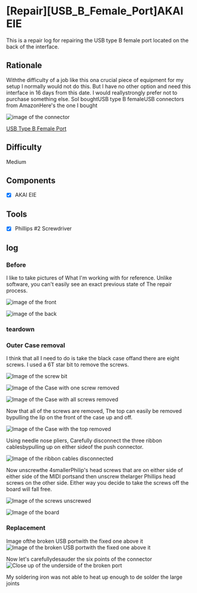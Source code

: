 # [Repair][USB_B_Female_Port]AKAI EIE

This is a repair log for repairing the USB type B female port located on the back of the interface.

## Rationale

Withthe difficulty of a job like this ona crucial piece of equipment for my setup I normally would not do this. But I have no other option and need this interface in 16 days from this date. I would reallystrongly prefer not to purchase something else. SoI boughtUSB type B femaleUSB connectors from AmazonHere's the one I bought

![image of the connector](/images/repair/usb_b_female_port/akai_eie/03.jpg)

<!-- link to the product -->

[USB Type B Female Port](https://www.amazon.com/gp/product/B07F9KWHQG/ref=ppx_yo_dt_b_asin_title_o00_s00?ie=UTF8&psc=1)

## Difficulty

Medium

## Components

- [x] AKAI EIE

## Tools

- [x] Phillips #2 Screwdriver

## log

### Before

I like to take pictures of What I'm working with for reference. Unlike software, you can't easily see an exact previous state of The repair process.

![image of the front](/images/repair/usb_b_female_port/akai_eie/01.jpg)

![image of the back](/images/repair/usb_b_female_port/akai_eie/02.jpg)

### teardown

### Outer Case removal

I think that all I need to do is take the black case offand there are eight screws. I used a 6T star bit to remove the screws.

![Image of the screw bit](/images/repair/usb_b_female_port/akai_eie/04.jpg)

![Image of the Case with one screw removed](/images/repair/usb_b_female_port/akai_eie/05.jpg)

![Image of the Case with all screws removed](/images/repair/usb_b_female_port/akai_eie/06.jpg)

Now that all of the screws are removed, The top can easily be removed bypulling the lip on the front of the case up and off.

![Image of the Case with the top removed](/images/repair/usb_b_female_port/akai_eie/07.jpg)

Using needle nose pliers, Carefully disconnect the three ribbon cablesbypulling up on either sideof the push connector.

![Image of the ribbon cables disconnected](/images/repair/usb_b_female_port/akai_eie/08.jpg)

Now unscrewthe 4smallerPhilip's head screws that are on either side of either side of the MIDI portsand then unscrew thelarger Phillips head screws on the other side. Either way you decide to take the screws off the board will fall free.

![Image of the screws unscrewed](/images/repair/usb_b_female_port/akai_eie/09.jpg)

![Image of the board](/images/repair/usb_b_female_port/akai_eie/10.jpg)

### Replacement

Image ofthe broken USB portwith the fixed one above it
![Image of the broken USB portwith the fixed one above it](/images/repair/usb_b_female_port/akai_eie/11.jpg)

Now let's carefullydesauder the six points of the connector
![Close up of the underside of the broken port](/images/repair/usb_b_female_port/akai_eie/12.jpg)

My soldering iron was not able to heat up enough to de solder the large joints
